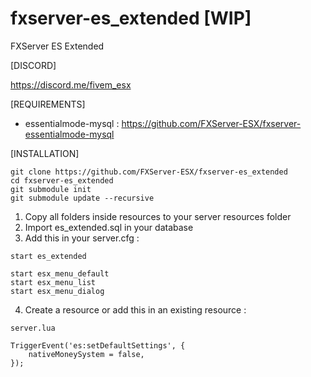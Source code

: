 # fxserver-es_extended [WIP]
FXServer ES Extended

[DISCORD]

https://discord.me/fivem_esx

[REQUIREMENTS]

- essentialmode-mysql : https://github.com/FXServer-ESX/fxserver-essentialmode-mysql

[INSTALLATION]

```
git clone https://github.com/FXServer-ESX/fxserver-es_extended
cd fxserver-es_extended
git submodule init
git submodule update --recursive
```

1) Copy all folders inside resources to your server resources folder
2) Import es_extended.sql in your database
3) Add this in your server.cfg :

```
start es_extended

start esx_menu_default
start esx_menu_list
start esx_menu_dialog
```

4) Create a resource or add this in an existing resource :

```
server.lua

TriggerEvent('es:setDefaultSettings', {
	nativeMoneySystem = false,
});

```
